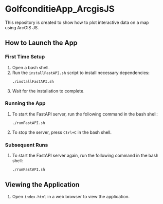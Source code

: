 # GolfconditieApp_ArcgisJS
This repository is created to show how to plot interactive data on a map using ArcGIS JS.

## How to Launch the App

### First Time Setup
1. Open a bash shell.
2. Run the `installFastAPI.sh` script to install necessary dependencies:
    ```bash
    ./installFastAPI.sh
    ```
3. Wait for the installation to complete.

### Running the App
1. To start the FastAPI server, run the following command in the bash shell:
    ```bash
    ./runFastAPI.sh
    ```
2. To stop the server, press `Ctrl+C` in the bash shell.

### Subsequent Runs
1. To start the FastAPI server again, run the following command in the bash shell:
    ```bash
    ./runFastAPI.sh
    ```

## Viewing the Application
1. Open `index.html` in a web browser to view the application.